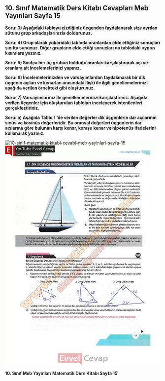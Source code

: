 ## 10. Sınıf Matematik Ders Kitabı Cevapları Meb Yayınları Sayfa 15

**Soru: 3) Aşağıdaki tabloyu çizdiğiniz üçgenden faydalanarak size ayrılan sütunu grup arkadaşlarınızla doldurunuz.**

**Soru: 4) Grup olarak yukarıdaki tabloda oranlardan elde ettiğiniz sonuçları sınıfta sununuz. Diğer grupların elde ettiği sonuçları da tablodaki uygun kısımlara yazınız.**

**Soru: 5) Sınıfça her üç grubun bulduğu oranları karşılaştırarak açı ve oranlara ait incelemelerinizi yapınız.**

**Soru: 6) İncelemelerinizden ve varsayımlardan faydalanarak bir dik üçgenin açıları ve kenarlan arasındaki ilişki ile ilgili genellemelerinizi aşağıda verilen örnekteki gibi oluşturunuz.**

**Soru: 7) Varsayımlarınız ile genellemelerinizi karşılaştırınız. Aşağıda verilen üçgenler için oluşturulan tabloları inceleyerek istenilenleri gerçekleştiriniz.**

**Soru: a) Aşağıda Tablo 1 ‘de verilen değerler dik üçgenlerin dar açılarının sinüs ve kosinüs değerleridir. Bu oransal değerleri üçgenlerin dar açılarına göre bulunan karşı kenar, komşu kenar ve hipotenüs ifadelerini kullanarak yazınız.**

![10-sinif-matematik-kitabi-cevabi-meb-yayinlari-sayfa-15]()![10-sinif-matematik-kitabi-cevabi-meb-yayinlari-sayfa-15](./image1.webp)

**10. Sınıf Meb Yayınları Matematik Ders Kitabı Sayfa 15**